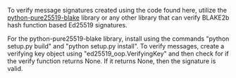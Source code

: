 To verify message signatures created using the code found here, utilize the <a href="https://github.com/jamescoxon/RetroXRBWallet/tree/master/python-pure25519-blake">python-pure25519-blake</a> library or any other library that can verify BLAKE2b hash function based Ed25519 signatures.

For the python-pure25519-blake library, install using the commands "python setup.py build" and "python setup.py install". To verify messages, create a verifying key object using "ed25519_oop.VerifyingKey" and then check for if the verify function returns None. If it returns None, then the signature is valid.
